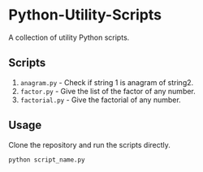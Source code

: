 # Python-Utility-Scripts

A collection of utility Python scripts.

## Scripts

1. `anagram.py` - Check if string 1 is anagram of string2.
2. `factor.py` - Give the list of the factor of any number.
3. `factorial.py` - Give the factorial of any number.

## Usage

Clone the repository and run the scripts directly.

```bash
python script_name.py
```
